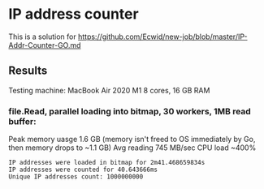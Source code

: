 # IP address counter

This is a solution for https://github.com/Ecwid/new-job/blob/master/IP-Addr-Counter-GO.md

## Results
Testing machine: MacBook Air 2020 M1 8 cores, 16 GB RAM

### file.Read, parallel loading into bitmap, 30 workers, 1MB read buffer:
Peak memory uasge 1.6 GB (memory isn't freed to OS immediately by Go, then memory drops to ~1.1 GB)
Avg reading 745 MB/sec
CPU load ~400%
```
IP addresses were loaded in bitmap for 2m41.468659834s
IP addresses were counted for 40.643666ms
Unique IP addresses count: 1000000000
```